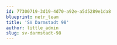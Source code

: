 ```yaml
---
id: 77300719-3d19-4d70-a92e-a5d5289e1da8
blueprint: netr_team
title: 'SV Darmstadt 98'
author: little_admin
slug: sv-darmstadt-98
---
```

